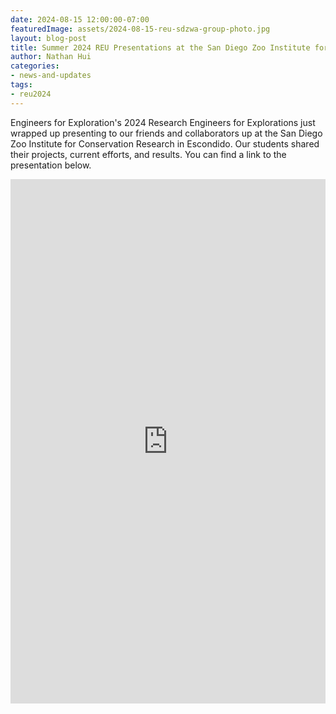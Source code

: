 ```yaml
---
date: 2024-08-15 12:00:00-07:00
featuredImage: assets/2024-08-15-reu-sdzwa-group-photo.jpg
layout: blog-post
title: Summer 2024 REU Presentations at the San Diego Zoo Institute for Conservation Research
author: Nathan Hui
categories:
- news-and-updates
tags:
- reu2024
---
```

Engineers for Exploration's 2024 Research Engineers for Explorations just wrapped up presenting to our friends and collaborators up at the San Diego Zoo Institute for Conservation Research in Escondido.  Our students shared their projects, current efforts, and results.  You can find a link to the presentation below.

<iframe src="https://docs.google.com/presentation/d/e/2PACX-1vRa-lhSI_Je_MukXAZ6fVLVorWZcC8W8zIDqKmGfFmKUE2f54Nv-epyobMarS44nWt23VxXQXTM3nL4/embed?start=true&loop=true&delayms=3000" frameborder="0" width="100%" height="839" allowfullscreen="true" mozallowfullscreen="true" webkitallowfullscreen="true"></iframe>
